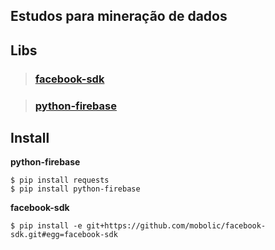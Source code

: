 ## Estudos para mineração de dados 

## Libs
> ### 	[facebook-sdk](http://facebook-sdk.readthedocs.io/)

> ### 	[python-firebase](http://ozgur.github.io/python-firebase/)

## Install

**python-firebase**
```
$ pip install requests
$ pip install python-firebase
```
**facebook-sdk**
```
$ pip install -e git+https://github.com/mobolic/facebook-sdk.git#egg=facebook-sdk
```
